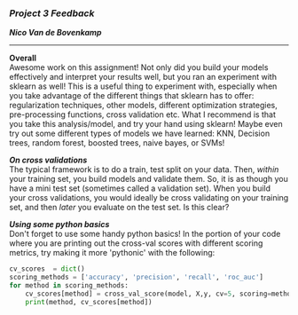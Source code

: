 ### ***Project 3 Feedback***

***Nico Van de Bovenkamp***

***

**Overall**  
Awesome work on this assignment! Not only did you build your models effectively and interpret your results well, but you ran an experiment with sklearn as well! This is a useful thing to experiment with, especially when you take advantage of the different things that sklearn has to offer: regularization techniques, other models, different optimization strategies, pre-processing functions, cross validation etc. What I recommend is that you take this analysis/model, and try your hand using sklearn! Maybe even try out some different types of models we have learned: KNN, Decision trees, random forest, boosted trees, naive bayes, or SVMs!

***On cross validations***  
The typical framework is to do a train, test split on your data. Then, *within* your training set, you build models and validate them. So, it is as though you have a mini test set (sometimes called a validation set). When you build your cross validations, you would ideally be cross validating on your training set, and then *later* you evaluate on the test set. Is this clear?

***Using some python basics***  
Don't forget to use some handy python basics! In the portion of your code where you are printing out the cross-val scores with different scoring metrics, try making it more 'pythonic' with the following:

```python
cv_scores  = dict()
scoring_methods = ['accuracy', 'precision', 'recall', 'roc_auc']
for method in scoring_methods:
    cv_scores[method] = cross_val_score(model, X,y, cv=5, scoring=method).mean()
    print(method, cv_scores[method])
```
